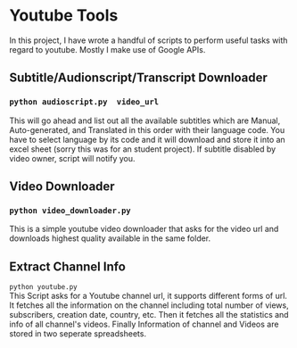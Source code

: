 # Youtube Tools
In this project, I have wrote a handful of scripts to perform useful tasks with regard to youtube. Mostly I make use of Google APIs.

## Subtitle/Audionscript/Transcript Downloader
### `python audioscript.py  video_url`
This will go ahead and list out all the available subtitles which are Manual, Auto-generated, and Translated in this order with their language code.
You have to select language by its code and it will download and store it into an excel sheet (sorry this was for an student project). If subtitle disabled by video owner, script will notify you.


## Video Downloader
### `python video_downloader.py`
This is a simple youtube video downloader that asks for the video url and downloads highest quality available in the same folder.

## Extract Channel Info
`python youtube.py`<br />
This Script asks for a Youtube channel url, it supports different forms of url. It fetches all the information on the channel including total number of views, subscribers, creation date, country, etc. Then it fetches all the statistics and info of all channel's videos. Finally Information of channel and Videos are stored in two seperate spreadsheets.

